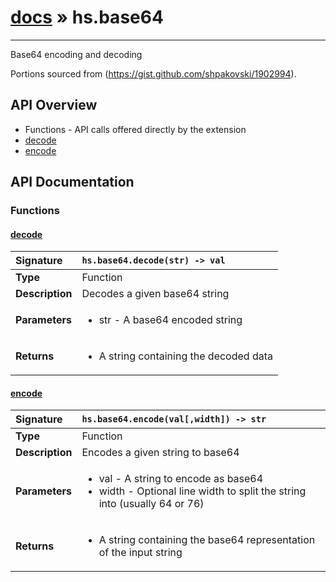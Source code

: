 # [docs](index.md) » hs.base64
---

Base64 encoding and decoding

Portions sourced from (https://gist.github.com/shpakovski/1902994).

## API Overview
* Functions - API calls offered directly by the extension
 * [decode](#decode)
 * [encode](#encode)

## API Documentation

### Functions

#### [decode](#decode)
| <span style="float: left;">**Signature**</span> | <span style="float: left;">`hs.base64.decode(str) -> val` </span>                                                          |
| -----------------------------------------------------|---------------------------------------------------------------------------------------------------------|
| **Type**                                             | Function |
| **Description**                                      | Decodes a given base64 string |
| **Parameters**                                       | <ul><li>str - A base64 encoded string</li></ul> |
| **Returns**                                          | <ul><li>A string containing the decoded data</li></ul> |

#### [encode](#encode)
| <span style="float: left;">**Signature**</span> | <span style="float: left;">`hs.base64.encode(val[,width]) -> str` </span>                                                          |
| -----------------------------------------------------|---------------------------------------------------------------------------------------------------------|
| **Type**                                             | Function |
| **Description**                                      | Encodes a given string to base64 |
| **Parameters**                                       | <ul><li>val - A string to encode as base64</li><li>width - Optional line width to split the string into (usually 64 or 76)</li></ul> |
| **Returns**                                          | <ul><li>A string containing the base64 representation of the input string</li></ul> |

